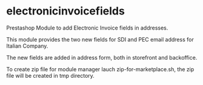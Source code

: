 # electronicinvoicefields

Prestashop Module to add Electronic Invoice fields in addresses.

This module provides the two new fields for SDI and PEC email address for Italian Company.

The new fields are added in address form, both in storefront and backoffice.

To create zip file for module manager lauch zip-for-marketplace.sh, the zip file will be created in tmp directory.
